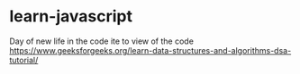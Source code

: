 # learn-javascript
Day of new life in the code 
ite to view of the code https://www.geeksforgeeks.org/learn-data-structures-and-algorithms-dsa-tutorial/
